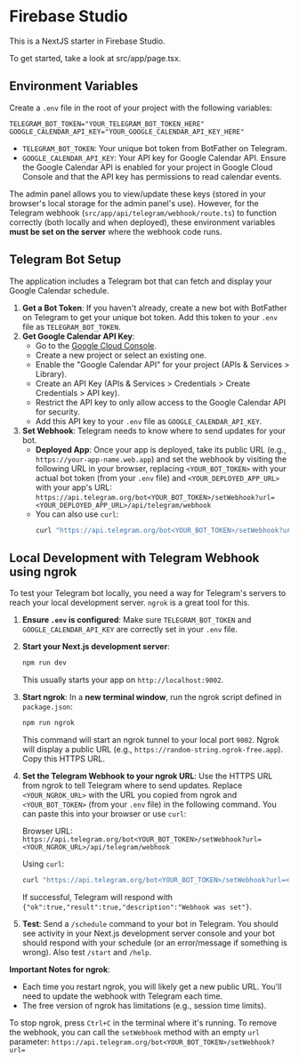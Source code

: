 
# Firebase Studio

This is a NextJS starter in Firebase Studio.

To get started, take a look at src/app/page.tsx.

## Environment Variables

Create a `.env` file in the root of your project with the following variables:

```env
TELEGRAM_BOT_TOKEN="YOUR_TELEGRAM_BOT_TOKEN_HERE"
GOOGLE_CALENDAR_API_KEY="YOUR_GOOGLE_CALENDAR_API_KEY_HERE"
```

- `TELEGRAM_BOT_TOKEN`: Your unique bot token from BotFather on Telegram.
- `GOOGLE_CALENDAR_API_KEY`: Your API key for Google Calendar API. Ensure the Google Calendar API is enabled for your project in Google Cloud Console and that the API key has permissions to read calendar events.

The admin panel allows you to view/update these keys (stored in your browser's local storage for the admin panel's use). However, for the Telegram webhook (`src/app/api/telegram/webhook/route.ts`) to function correctly (both locally and when deployed), these environment variables **must be set on the server** where the webhook code runs.

## Telegram Bot Setup

The application includes a Telegram bot that can fetch and display your Google Calendar schedule.

1.  **Get a Bot Token**: If you haven't already, create a new bot with BotFather on Telegram to get your unique bot token. Add this token to your `.env` file as `TELEGRAM_BOT_TOKEN`.
2.  **Get Google Calendar API Key**:
    *   Go to the [Google Cloud Console](https://console.cloud.google.com/).
    *   Create a new project or select an existing one.
    *   Enable the "Google Calendar API" for your project (APIs & Services > Library).
    *   Create an API Key (APIs & Services > Credentials > Create Credentials > API key).
    *   Restrict the API key to only allow access to the Google Calendar API for security.
    *   Add this API key to your `.env` file as `GOOGLE_CALENDAR_API_KEY`.
3.  **Set Webhook**: Telegram needs to know where to send updates for your bot.
    *   **Deployed App**: Once your app is deployed, take its public URL (e.g., `https://your-app-name.web.app`) and set the webhook by visiting the following URL in your browser, replacing `<YOUR_BOT_TOKEN>` with your actual bot token (from your `.env` file) and `<YOUR_DEPLOYED_APP_URL>` with your app's URL:
        `https://api.telegram.org/bot<YOUR_BOT_TOKEN>/setWebhook?url=<YOUR_DEPLOYED_APP_URL>/api/telegram/webhook`
    *   You can also use `curl`:
        ```bash
        curl "https://api.telegram.org/bot<YOUR_BOT_TOKEN>/setWebhook?url=<YOUR_DEPLOYED_APP_URL>/api/telegram/webhook"
        ```

## Local Development with Telegram Webhook using ngrok

To test your Telegram bot locally, you need a way for Telegram's servers to reach your local development server. `ngrok` is a great tool for this.

1.  **Ensure `.env` is configured**: Make sure `TELEGRAM_BOT_TOKEN` and `GOOGLE_CALENDAR_API_KEY` are correctly set in your `.env` file.
2.  **Start your Next.js development server**:
    ```bash
    npm run dev
    ```
    This usually starts your app on `http://localhost:9002`.

3.  **Start ngrok**: In a **new terminal window**, run the ngrok script defined in `package.json`:
    ```bash
    npm run ngrok
    ```
    This command will start an ngrok tunnel to your local port `9002`. Ngrok will display a public URL (e.g., `https://random-string.ngrok-free.app`). Copy this HTTPS URL.

4.  **Set the Telegram Webhook to your ngrok URL**:
    Use the HTTPS URL from ngrok to tell Telegram where to send updates. Replace `<YOUR_NGROK_URL>` with the URL you copied from ngrok and `<YOUR_BOT_TOKEN>` (from your `.env` file) in the following command. You can paste this into your browser or use `curl`:

    Browser URL:
    `https://api.telegram.org/bot<YOUR_BOT_TOKEN>/setWebhook?url=<YOUR_NGROK_URL>/api/telegram/webhook`

    Using `curl`:
    ```bash
    curl "https://api.telegram.org/bot<YOUR_BOT_TOKEN>/setWebhook?url=<YOUR_NGROK_URL>/api/telegram/webhook"
    ```

    If successful, Telegram will respond with `{"ok":true,"result":true,"description":"Webhook was set"}`.

5.  **Test**: Send a `/schedule` command to your bot in Telegram. You should see activity in your Next.js development server console and your bot should respond with your schedule (or an error/message if something is wrong). Also test `/start` and `/help`.

**Important Notes for ngrok**:
*   Each time you restart ngrok, you will likely get a new public URL. You'll need to update the webhook with Telegram each time.
*   The free version of ngrok has limitations (e.g., session time limits).

To stop ngrok, press `Ctrl+C` in the terminal where it's running.
To remove the webhook, you can call the `setWebhook` method with an empty `url` parameter:
`https://api.telegram.org/bot<YOUR_BOT_TOKEN>/setWebhook?url=`
